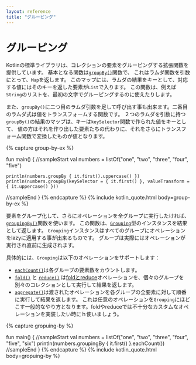 ```yaml
---
layout: reference
title: "グルーピング"
---
```

# グルーピング

Kotlinの標準ライブラリは、コレクションの要素をグルーピングする拡張関数を提供しています。
基本となる関数は[`groupBy()`](https://kotlinlang.org/api/latest/jvm/stdlib/kotlin.collections/group-by.html)関数で、
これはラムダ関数を引数にとって、`Map`を返します。
このマップには、ラムダの結果をキーとして、対応する値にはそのキーを返した要素が`List`で入ります。
この関数は、例えば`String`のリストを、最初の文字でグルーピングするのに使えたりします。

また、`groupBy()`に二つ目のラムダ引数を足して呼び出す事も出来ます。二番目のラムダ式は値をトランスフォームする関数です。
２つのラムダを引数に持つ`groupBy()`の結果のマップは、キーは`keySelector`関数で作られた値をキーとして、
値の方はそれを作り出した要素たちの代わりに、それをさらにトランスフォーム関数で変換したものが値となります。


{% capture group-by-ex %}

fun main() {
//sampleStart
    val numbers = listOf("one", "two", "three", "four", "five")

    println(numbers.groupBy { it.first().uppercase() })
    println(numbers.groupBy(keySelector = { it.first() }, valueTransform = { it.uppercase() }))
//sampleEnd
}
{% endcapture %}
{% include kotlin_quote.html body=group-by-ex %}

要素をグループ化して、さらにオペレーションを全グループに実行したければ、
[`groupingBy()`](https://kotlinlang.org/api/latest/jvm/stdlib/kotlin.collections/grouping-by.html)関数を使います。
この関数は、[`Grouping`](https://kotlinlang.org/api/latest/jvm/stdlib/kotlin.collections/-grouping/index.html)型のインスタンスを結果として返します。
`Grouping`インスタンスはすべてのグループにオペレーションをlazyに適用する事が出来るものです。
グループは実際にはオペレーションが実行され直前に生成されます。


具体的には、`Grouping`は以下のオペレーションをサポートします：

* [`eachCount()`](https://kotlinlang.org/api/latest/jvm/stdlib/kotlin.collections/each-count.html)は各グループの要素数をカウントします。
* [`fold()`](https://kotlinlang.org/api/latest/jvm/stdlib/kotlin.collections/fold.html) と [`reduce()`](https://kotlinlang.org/api/latest/jvm/stdlib/kotlin.collections/reduce.html)
   は[foldとreduce](collection-aggregate.md#foldとreduce)オペレーションを、個々のグループを別々のコレクションとして実行して結果を返します。
* [`aggregate()`](https://kotlinlang.org/api/latest/jvm/stdlib/kotlin.collections/aggregate.html)は渡されたオペレーションを各グループの全要素に対して順番に実行して結果を返します。
   これは任意のオペレーションを`Grouping`にほどこす一般的なやり方となります。foldやreduceでは不十分なカスタムなオペレーションを実装したい時にｈ使いましょう。

{% capture gropuing-by %}

fun main() {
//sampleStart
    val numbers = listOf("one", "two", "three", "four", "five", "six")
    println(numbers.groupingBy { it.first() }.eachCount())
//sampleEnd
}
{% endcapture %}
{% include kotlin_quote.html body=gropuing-by %}

